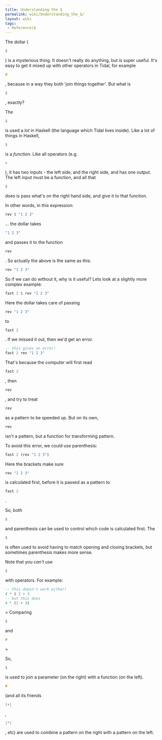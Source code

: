 ```yaml
---
title: Understanding the $
permalink: wiki/Understanding_the_$/
layout: wiki
tags:
 - Reference|$
---
```


<translate> The dollar (

``` Haskell
$
```

) is a mysterious thing. It doesn't really do anything, but is super
useful. It's easy to get it mixed up with other operators in Tidal, for
example

``` Haskell
#
```

, because in a way they both 'join things together'. But what is

``` Haskell
$
```

, exactly?

The

``` Haskell
$
```

is used a *lot* in Haskell (the language which Tidal lives inside). Like
a lot of things in Haskell,

``` Haskell
$
```

is a *function*. Like all operators (e.g.

``` Haskell
+
```

), it has two inputs - the left side, and the right side, and has one
output. The left input must be a function, and all that

``` Haskell
$
```

does is pass what's on the right hand side, and give it to that
function.

In other words, in this expression:

``` Haskell
rev $ "1 2 3"
```

... the dollar takes

``` Haskell
"1 2 3"
```

and passes it to the function

``` Haskell
rev
```

. So actually the above is the same as this:

``` Haskell
rev "1 2 3"
```

So if we can do without it, why is it useful? Lets look at a slightly
more complex example:

``` Haskell
fast 2 $ rev "1 2 3"
```

Here the dollar takes care of passing

``` Haskell
rev "1 2 3"
```

to

``` Haskell
fast 2
```

. If we missed it out, then we'd get an error.

``` Haskell
-- this gives an error!
fast 2 rev "1 2 3"
```

That's because the computer will first read

``` Haskell
fast 2
```

, then

``` Haskell
rev
```

, and try to treat

``` Haskell
rev
```

as a pattern to be speeded up. But on its own,

``` Haskell
rev
```

isn't a pattern, but a function for transforming pattern.

To avoid this error, we could use parenthesis:

``` Haskell
fast 2 (rev "1 2 3")
```

Here the brackets make sure

``` Haskell
rev "1 2 3"
```

is calculated first, before it is passed as a pattern to

``` Haskell
fast 2
```

.

So, both

``` Haskell
$
```

and parenthesis can be used to control which code is calculated first.
The

``` Haskell
$
```

is often used to avoid having to match opening and closing brackets, but
sometimes parenthesis makes more sense.

Note that you *can't* use

``` Haskell
$
```

with operators. For example:

``` Haskell
-- this doesn't work either!
4 * $ 2 + 3
-- but this does
4 * (2 + 3)
```

= Comparing

``` Haskell
$
```

and

``` Haskell
#
```

=

So,

``` Haskell
$
```

is used to join a parameter (on the right) with a function (on the
left).

``` Haskell
#
```

(and all its friends

``` Haskell
|+|
```

,

``` Haskell
|*|
```

, etc) are used to combine a pattern on the right with a pattern on the
left.

</translate>
